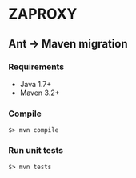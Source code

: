 
# ZAPROXY

## Ant -> Maven migration

### Requirements

* Java 1.7+
* Maven 3.2+

### Compile

```
$> mvn compile
```

### Run unit tests

```
$> mvn tests
```
